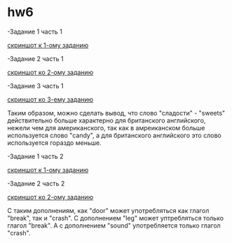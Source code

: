 # hw6
-Задание 1 часть 1

[скриншот к 1-ому заданию](https://raw.githubusercontent.com/supergroup176/hw6/master/2018-04-07_16-33-11.png)

-Задание 2 часть 1 

[скриншот ко 2-ому заданию](https://raw.githubusercontent.com/supergroup176/hw6/master/2018-04-07_16-35-23.png)

-Задание 3 часть 1 

[скриншот ко 3-ему заданию](https://raw.githubusercontent.com/supergroup176/hw6/master/2018-04-07_16-58-16.png)

Таким образом, можно сделать вывод, что слово "сладости" - "sweets" действительно больше характерно для британского английского, нежели чем для американского, так как в амреиканском больше используется слово "candy", а для британского английского это слово используется гораздо меньше.

-Задание 1 часть 2

[скриншот к 1-ому заданию](https://raw.githubusercontent.com/supergroup176/hw6/master/2018-04-07_19-05-44.png)

-Задание 2 часть 2

[скриншот ко 2-ому заданию](https://raw.githubusercontent.com/supergroup176/hw6/master/2018-04-07_19-12-03.png)

С таким дополнениям, как "door" может употребляться как глагол "break", так и "crash". С дополнением "leg" может уптребляться только глагол "break". А с дополнением "sound" употребляется только глагол "crash".


